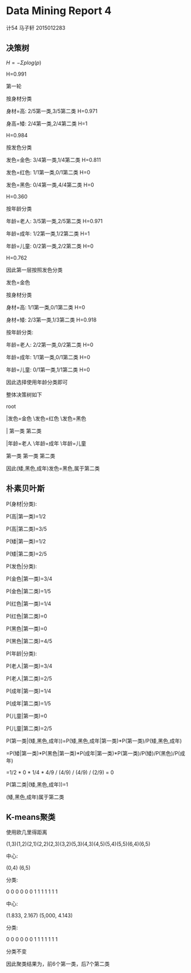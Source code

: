 # Data Mining Report 4

计54 马子轩 2015012283

## 决策树

$H=-\Sigma plog(p)$

H=0.991

第一轮

按身材分类

身材=高: 2/5第一类,3/5第二类 H=0.971

身高=矮: 2/4第一类,2/4第二类 H=1

H=0.984

按发色分类

发色=金色: 3/4第一类,1/4第二类 H=0.811

发色=红色: 1/1第一类,0/1第二类 H=0

发色=黑色: 0/4第一类,4/4第二类 H=0

H=0.360

按年龄分类

年龄=老人: 3/5第一类,2/5第二类 H=0.971

年龄=成年: 1/2第一类,1/2第二类 H=1

年龄=儿童: 0/2第一类,2/2第二类 H=0

H=0.762

因此第一层按照发色分类

发色=金色

按身材分类

身材=高: 1/1第一类,0/1第二类 H=0

身材=矮: 2/3第一类,1/3第二类 H=0.918

按年龄分类:

年龄=老人: 2/2第一类,0/2第二类 H=0

年龄=成年: 1/1第一类,0/1第二类 H=0

年龄=儿童: 0/1第一类,1/1第二类 H=0

因此选择使用年龄分类即可

整体决策树如下

root

|发色=金色	\发色=红色	\发色=黑色

|			第一类		第二类    

|年龄=老人  \年龄=成年	\年龄=儿童

第一类		第一类		第二类

因此(矮,黑色,成年)发色=黑色,属于第二类

## 朴素贝叶斯

P(身材|分类):

P(高|第一类)=1/2

P(高|第二类)=3/5

P(矮|第一类)=1/2

P(矮|第二类)=2/5

P(发色|分类):

P(金色|第一类)=3/4

P(金色|第二类)=1/5

P(红色|第一类)=1/4

P(红色|第二类)=0

P(黑色|第一类)=0

P(黑色|第二类)=4/5

P(年龄|分类):

P(老人|第一类)=3/4

P(老人|第二类)=2/5

P(成年|第一类)=1/4

P(成年|第二类)=1/5

P(儿童|第一类)=0

P(儿童|第二类)=2/5

P(第一类|(矮,黑色,成年))=P(矮,黑色,成年|第一类)*P(第一类)/P(矮,黑色,成年)

=P(矮|第一类)\*P(黑色|第一类)\*P(成年|第一类)*P(第一类)/P(矮)/P(黑色)/P(成年)

=1/2 * 0 * 1/4 * 4/9 / (4/9) / (4/9) / (2/9) = 0

P(第二类|(矮,黑色,成年))=1

(矮,黑色,成年)属于第二类

## K-means聚类

使用欧几里得距离

(1,3)(1,2)(2,1)(2,2)(2,3)(3,2)(5,3)(4,3)(4,5)(5,4)(5,5)(6,4)(6,5)

中心:

(0,4) (6,5)

分类:

0 0 0 0 0 0 1 1 1 1 1 1 1

中心:

(1.833, 2.167) (5,000, 4.143)

分类:

0 0 0 0 0 0 1 1 1 1 1 1 1

分类不变

因此聚类结果为，前6个第一类，后7个第二类